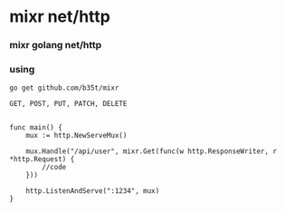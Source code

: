 # mixr net/http
### mixr golang net/http

### using

``` go get github.com/b35t/mixr ```

`` GET, POST, PUT, PATCH, DELETE ``

```

func main() {
	mux := http.NewServeMux()

	mux.Handle("/api/user", mixr.Get(func(w http.ResponseWriter, r *http.Request) {
		//code
	}))

	http.ListenAndServe(":1234", mux)
}

```
